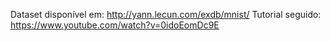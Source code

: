 Dataset disponível em: http://yann.lecun.com/exdb/mnist/
Tutorial seguido: https://www.youtube.com/watch?v=0idoEomDc9E
